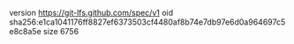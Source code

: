 version https://git-lfs.github.com/spec/v1
oid sha256:e1ca1041176ff8827ef6373503cf4480af8b74e7db97e6d0a964697c5e8c8a5e
size 6756
